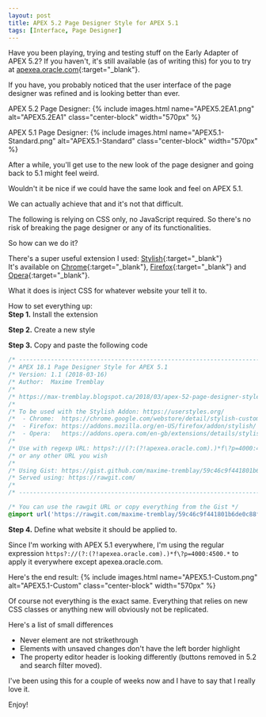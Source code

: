 ```yaml
---
layout: post
title: APEX 5.2 Page Designer Style for APEX 5.1
tags: [Interface, Page Designer]
---
```


Have you been playing, trying and testing stuff on the Early Adapter of APEX 5.2?
If you haven't, it's still available (as of writing this) for you to try at [apexea.oracle.com](https://apexea.oracle.com/){:target="_blank"}.

If you have, you probably noticed that the user interface of the page designer was refined and is looking better than ever.

APEX 5.2 Page Designer:
{% include images.html name="APEX5.2EA1.png" alt="APEX5.2EA1" class="center-block" width="570px" %}

APEX 5.1 Page Designer:
{% include images.html name="APEX5.1-Standard.png" alt="APEX5.1-Standard" class="center-block" width="570px" %}

After a while, you'll get use to the new look of the page designer and going back to 5.1 might feel weird.

Wouldn't it be nice if we could have the same look and feel on APEX 5.1.

We can actually achieve that and it's not that difficult.

The following is relying on CSS only, no JavaScript required. So there's no risk of breaking the page designer or any of its functionalities.

So how can we do it?

There's a super useful extension I used: [Stylish](https://userstyles.org/){:target="_blank"}  
It's available on [Chrome](https://chrome.google.com/webstore/detail/.../fjnbnpbmkenffdnngjfgmeleoegfcffe){:target="_blank"}, [Firefox](https://addons.mozilla.org/en-US/firefox/addon/stylish/){:target="_blank"} and [Opera](https://addons.opera.com/en/extensions/details/stylish/){:target="_blank"}.

What it does is inject CSS for whatever website your tell it to.

How to set everything up:  
**Step 1.** Install the extension

**Step 2.** Create a new style

**Step 3.** Copy and paste the following code

```css
/* ------------------------------------------------------------------------------------------------------------------- */
/* APEX 18.1 Page Designer Style for APEX 5.1                                                                          */
/* Version: 1.1 (2018-03-16)                                                                                           */
/* Author:  Maxime Tremblay                                                                                            */
/*                                                                                                                     */
/* https://max-tremblay.blogspot.ca/2018/03/apex-52-page-designer-style-for-apex-51.html                               */
/*                                                                                                                     */
/* To be used with the Stylish Addon: https://userstyles.org/                                                          */
/*  - Chrome:  https://chrome.google.com/webstore/detail/stylish-custom-themes-for/fjnbnpbmkenffdnngjfgmeleoegfcffe    */
/*  - Firefox: https://addons.mozilla.org/en-US/firefox/addon/stylish/                                                 */
/*  - Opera:   https://addons.opera.com/en-gb/extensions/details/stylish/                                              */
/*                                                                                                                     */
/* Use with regexp URL: https?://(?:(?!apexea.oracle.com).)*f\?p=4000:4500.*                                           */
/* or any other URL you wish                                                                                           */
/*                                                                                                                     */
/* Using Gist: https://gist.github.com/maxime-tremblay/59c46c9f441801b6de0c88f72d0d63d9                                */
/* Served using: https://rawgit.com/                                                                                   */
/*                                                                                                                     */
/* ------------------------------------------------------------------------------------------------------------------- */

/* You can use the rawgit URL or copy everything from the Gist */
@import url('https://rawgit.com/maxime-tremblay/59c46c9f441801b6de0c88f72d0d63d9/raw/aa9877dad692317aa676b63911b6366631ee772d/APEX18.1-Page_Designer_for_APEX5.1.css');
```

**Step 4.** Define what website it should be applied to.

Since I'm working with APEX 5.1 everywhere, I'm using the regular expression `https?://(?:(?!apexea.oracle.com).)*f\?p=4000:4500.*` to apply it everywhere except apexea.oracle.com.

Here's the end result:
{% include images.html name="APEX5.1-Custom.png" alt="APEX5.1-Custom" class="center-block" width="570px" %}

Of course not everything is the exact same. Everything that relies on new CSS classes or anything new will obviously not be replicated.

Here's a list of small differences
- Never element are not strikethrough
- Elements with unsaved changes don't have the left border highlight
- The property editor header is looking differently (buttons removed in 5.2 and search filter moved).

I've been using this for a couple of weeks now and I have to say that I really love it.

Enjoy!